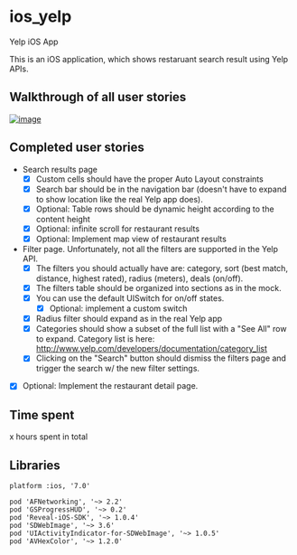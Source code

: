 ios_yelp
========

Yelp iOS App

This is an iOS application, which shows restaruant search result using Yelp APIs.

## Walkthrough of all user stories

[![image](https://raw.githubusercontent.com/wiki/stanleyhlng/ios_yelp/assets/ios_yelp.gif)](https://raw.githubusercontent.com/wiki/stanleyhlng/ios_yelp/assets/ios_yelp.gif)

## Completed user stories

  * Search results page
    * [x] Custom cells should have the proper Auto Layout constraints
    * [x] Search bar should be in the navigation bar (doesn't have to expand to show location like the real Yelp app does).
    * [x] Optional: Table rows should be dynamic height according to the content height
    * [x] Optional: infinite scroll for restaurant results
    * [x] Optional: Implement map view of restaurant results
  * Filter page. Unfortunately, not all the filters are supported in the Yelp API.
    * [x] The filters you should actually have are: category, sort (best match, distance, highest rated), radius (meters), deals (on/off).
    * [x] The filters table should be organized into sections as in the mock.
    * [x] You can use the default UISwitch for on/off states. 
      * [x] Optional: implement a custom switch
    * [x] Radius filter should expand as in the real Yelp app
    * [x] Categories should show a subset of the full list with a "See All" row to expand. Category list is here: http://www.yelp.com/developers/documentation/category_list
    * [x] Clicking on the "Search" button should dismiss the filters page and trigger the search w/ the new filter settings.
  * [x] Optional: Implement the restaurant detail page.

## Time spent
x hours spent in total

## Libraries
```
platform :ios, '7.0'

pod 'AFNetworking', '~> 2.2'
pod 'GSProgressHUD', '~> 0.2'
pod 'Reveal-iOS-SDK', '~> 1.0.4'
pod 'SDWebImage', '~> 3.6'
pod 'UIActivityIndicator-for-SDWebImage', '~> 1.0.5'
pod 'AVHexColor', '~> 1.2.0'
```
